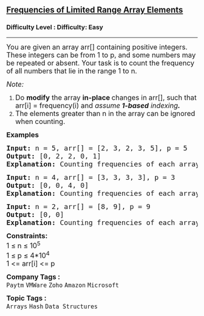 <h2><a href="https://www.geeksforgeeks.org/problems/frequency-of-array-elements-1587115620/1?page=2&company=Microsoft&sortBy=submissions">Frequencies of Limited Range Array Elements</a></h2><h3>Difficulty Level : Difficulty: Easy</h3><hr><div class="problems_problem_content__Xm_eO"><p><span style="font-size: 18px;">You are given an array arr[] containing positive integers. These integers can be from 1 to p, and some numbers may be repeated or absent. Your task is to count the frequency of all numbers that lie in the range 1 to n.</span></p>
<p><span style="font-size: 18px;"><em>Note: </em></span></p>
<ol>
<li><span style="font-size: 18px;">Do <strong>modify</strong> the array <strong>in-place </strong>changes in arr[], such that arr[i] = frequency(i) and <em>assume<strong> 1-based</strong> indexing<strong>.</strong></em></span></li>
<li><span style="font-size: 18px;">The elements greater than n in the array can be ignored when counting.</span></li>
</ol>
<p><span style="font-size: 18px;"><strong>Examples</strong></span></p>
<pre><span style="font-size: 18px;"><strong>Input: </strong>n = 5, arr[] = [2, 3, 2, 3, 5], p = 5
<strong>Output:</strong> [0, 2, 2, 0, 1]<strong>
Explanation: </strong>Counting frequencies of each array element We have: 1 occurring 0 times. 2 occurring 2 times. 3 occurring 2 times. 4 occurring 0 times. 5 occurring 1 time, all the modifications done in the same given arr[].</span></pre>
<pre><span style="font-size: 18px;"><strong>Input: </strong>n = 4, arr[] = [3, 3, 3, 3], p = 3
<strong>Output: </strong>[0, 0, 4, 0]<strong>
Explanation: </strong>Counting frequencies of each array element We have: 1 occurring 0 times. 2 occurring 0 times. 3 occurring 4 times. 4 occurring 0 times.</span></pre>
<pre><span style="font-size: 18px;"><strong>Input: </strong>n = 2, arr[] = [8, 9], p = 9
<strong>Output: </strong>[0, 0]<strong>
Explanation: </strong>Counting frequencies of each array element We have: 1 occurring 0 times. 2 occurring 0 times. Since here P=9, but there are no 9th Index present so can't count the value.
</span></pre>
<p><span style="font-size: 18px;"><strong>Constraints:</strong><br>1 ≤ n ≤ 10<sup>5</sup><br>1 ≤ p ≤ 4*10<sup>4</sup><sup>&nbsp;</sup><br>1 &lt;= arr[i] &lt;= p</span></p></div><p><span style=font-size:18px><strong>Company Tags : </strong><br><code>Paytm</code>&nbsp;<code>VMWare</code>&nbsp;<code>Zoho</code>&nbsp;<code>Amazon</code>&nbsp;<code>Microsoft</code>&nbsp;<br><p><span style=font-size:18px><strong>Topic Tags : </strong><br><code>Arrays</code>&nbsp;<code>Hash</code>&nbsp;<code>Data Structures</code>&nbsp;